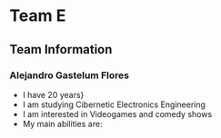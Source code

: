 # Team E

## Team Information

### Alejandro Gastelum Flores

- I have 20 years}
- I am studying Cibernetic Electronics Engineering
- I am interested in Videogames and comedy shows
- My main abilities are: 
